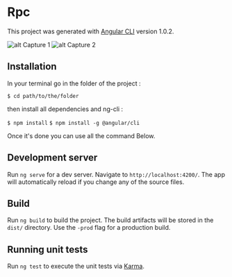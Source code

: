 # Rpc

This project was generated with [Angular CLI](https://github.com/angular/angular-cli) version 1.0.2.

![alt Capture 1](http://hpics.li/849ba09)
![alt Capture 2](http://hpics.li/612e2af)

## Installation

In your terminal go in the folder of the project :

``` $ cd path/to/the/folder ```

then install all dependencies and ng-cli : 

``` $ npm install ```
``` $ npm install -g @angular/cli ```

Once it's done you can use all the command Below.

## Development server

Run `ng serve` for a dev server. Navigate to `http://localhost:4200/`. The app will automatically reload if you change any of the source files.

## Build

Run `ng build` to build the project. The build artifacts will be stored in the `dist/` directory. Use the `-prod` flag for a production build.

## Running unit tests

Run `ng test` to execute the unit tests via [Karma](https://karma-runner.github.io).